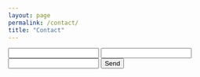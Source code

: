 ```yaml
---
layout: page
permalink: /contact/
title: "Contact"
---
```


<form action="https://getform.io/f/8936829c-cd06-4e04-b409-a405a44f1c9f" method="POST">
    <input type="text" name="name">
    <input type="email" name="email">
    <input type="text" name="message">
    <!-- select field handle --> 
    <button type="submit">Send</button>
</form>
